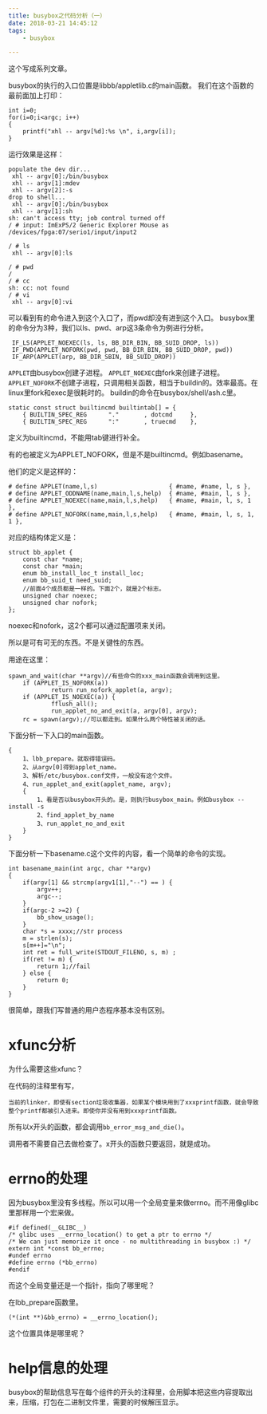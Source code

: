 ```yaml
---
title: busybox之代码分析（一）
date: 2018-03-21 14:45:12
tags:
	- busybox

---
```




这个写成系列文章。



busybox的执行的入口位置是libbb/appletlib.c的main函数。
我们在这个函数的最前面加上打印：

```
int i=0;
for(i=0;i<argc; i++)
{
    printf("xhl -- argv[%d]:%s \n", i,argv[i]);
}
```

运行效果是这样：

```
populate the dev dir...
 xhl -- argv[0]:/bin/busybox 
 xhl -- argv[1]:mdev 
 xhl -- argv[2]:-s 
drop to shell...
 xhl -- argv[0]:/bin/busybox 
 xhl -- argv[1]:sh 
sh: can't access tty; job control turned off
/ # input: ImExPS/2 Generic Explorer Mouse as /devices/fpga:07/serio1/input/input2

/ # ls
 xhl -- argv[0]:ls 

/ # pwd
/
/ # cc
sh: cc: not found
/ # vi 
 xhl -- argv[0]:vi 
```

可以看到有的命令进入到这个入口了，而pwd却没有进到这个入口。
busybox里的命令分为3种，我们以ls、pwd、arp这3条命令为例进行分析。

```
 IF_LS(APPLET_NOEXEC(ls, ls, BB_DIR_BIN, BB_SUID_DROP, ls))
 IF_PWD(APPLET_NOFORK(pwd, pwd, BB_DIR_BIN, BB_SUID_DROP, pwd))
 IF_ARP(APPLET(arp, BB_DIR_SBIN, BB_SUID_DROP))
```

`APPLET`由busybox创建子进程。
`APPLET_NOEXEC`由fork来创建子进程。
`APPLET_NOFORK`不创建子进程，只调用相关函数，相当于buildin的。效率最高。在linux里fork和exec是很耗时的。
buildin的命令在busybox/shell/ash.c里。

```
static const struct builtincmd builtintab[] = {
	{ BUILTIN_SPEC_REG      "."       , dotcmd     },
	{ BUILTIN_SPEC_REG      ":"       , truecmd    },
```

定义为builtincmd，不能用tab键进行补全。

有的也被定义为APPLET_NOFORK，但是不是builtincmd。例如basename。

他们的定义是这样的：

```
# define APPLET(name,l,s)                    { #name, #name, l, s },
# define APPLET_ODDNAME(name,main,l,s,help)  { #name, #main, l, s },
# define APPLET_NOEXEC(name,main,l,s,help)   { #name, #main, l, s, 1 },
# define APPLET_NOFORK(name,main,l,s,help)   { #name, #main, l, s, 1, 1 },
```

对应的结构体定义是：

```
struct bb_applet {
	const char *name;
	const char *main;
	enum bb_install_loc_t install_loc;
	enum bb_suid_t need_suid;
	//前面4个成员都是一样的。下面2个，就是2个标志。
	unsigned char noexec;
	unsigned char nofork;
};
```

noexec和nofork，这2个都可以通过配置项来关闭。

所以是可有可无的东西。不是关键性的东西。

用途在这里：

```
spawn_and_wait(char **argv)//有些命令的xxx_main函数会调用到这里。
	if (APPLET_IS_NOFORK(a))
			return run_nofork_applet(a, argv);
	if (APPLET_IS_NOEXEC(a)) {
			fflush_all();
			run_applet_no_and_exit(a, argv[0], argv);
	rc = spawn(argv);//可以都走到。如果什么两个特性被关闭的话。
```



下面分析一下入口的main函数。

```
{
	1、lbb_prepare。就取得错误码。
	2、从argv[0]得到applet_name。
	3、解析/etc/busybox.conf文件，一般没有这个文件。
	4、run_applet_and_exit(applet_name, argv);
	{
		1、看是否以busybox开头的。是，则执行busybox_main。例如busybox --install -s
		2、find_applet_by_name
		3、run_applet_no_and_exit
	}
}
```



下面分析一下basename.c这个文件的内容，看一个简单的命令的实现。

```
int basename_main(int argc, char **argv)
{
    if(argv[1] && strcmp(argv1[1],"--") == ) {
        argv++;
        argc--;
    }
    if(argc-2 >=2) {
        bb_show_usage();
    }
    char *s = xxxx;//str process
    m = strlen(s);
    s[m++]="\n";
    int ret = full_write(STDOUT_FILENO, s, m) ;
    if(ret != m) {
        return 1;//fail
    } else {
        return 0;
    }
}
```

很简单，跟我们写普通的用户态程序基本没有区别。



# xfunc分析

为什么需要这些xfunc？

在代码的注释里有写，

```
当前的linker，即使有section垃圾收集器，如果某个模块用到了xxxprintf函数，就会导致整个printf都被引入进来。即使你并没有用到xxxprintf函数。

```

所有以x开头的函数，都会调用`bb_error_msg_and_die()`。

调用者不需要自己去做检查了。x开头的函数只要返回，就是成功。



# errno的处理

因为busybox里没有多线程。所以可以用一个全局变量来做errno。而不用像glibc里那样用一个宏来做。

```
#if defined(__GLIBC__)
/* glibc uses __errno_location() to get a ptr to errno */
/* We can just memorize it once - no multithreading in busybox :) */
extern int *const bb_errno;
#undef errno
#define errno (*bb_errno)
#endif
```

而这个全局变量还是一个指针，指向了哪里呢？

在lbb_prepare函数里。

```
(*(int **)&bb_errno) = __errno_location();
```

这个位置具体是哪里呢？



# help信息的处理

busybox的帮助信息写在每个组件的开头的注释里，会用脚本把这些内容提取出来，压缩，打包在二进制文件里，需要的时候解压显示。

